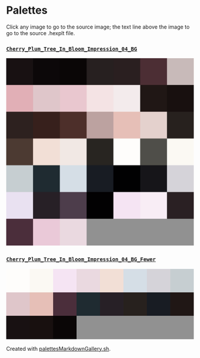 # Palettes

Click any image to go to the source image; the text line above the image to go to the source .hexplt file.

### [`Cherry_Plum_Tree_In_Bloom_Impression_04_BG`](Cherry_Plum_Tree_In_Bloom_Impression_04_BG.hexplt)

[ ![Cherry_Plum_Tree_In_Bloom_Impression_04_BG.png](Cherry_Plum_Tree_In_Bloom_Impression_04_BG.png) ](Cherry_Plum_Tree_In_Bloom_Impression_04_BG.png)

### [`Cherry_Plum_Tree_In_Bloom_Impression_04_BG_Fewer`](Cherry_Plum_Tree_In_Bloom_Impression_04_BG_Fewer.hexplt)

[ ![Cherry_Plum_Tree_In_Bloom_Impression_04_BG_Fewer.png](Cherry_Plum_Tree_In_Bloom_Impression_04_BG_Fewer.png) ](Cherry_Plum_Tree_In_Bloom_Impression_04_BG_Fewer.png)

Created with [palettesMarkdownGallery.sh](https://github.com/earthbound19/_ebDev/blob/master/scripts/imgAndVideo/palettesMarkdownGallery.sh).